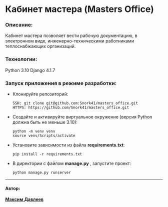 # Кабинет мастера (Masters Office)

### Описание:
Кабинет мастера позволяет вести рабочую документацию, в электронном виде, инженерно-техническими работниками теплоснабжающих организаций.
### Технологии:
Python 3.10
Django 4.1.7
### Запуск приложения в режиме разработки:
- Клонируйте репозиторий:
    ```
    SSH: git clone git@github.com:Snork41/masters_office.git
    HTTPS: https://github.com/Snork41/masters_office.git
    ```
- Создайте и активируйте виртуальное окружение (версия Python должна быть не меньше 3.10):
    ```
    python -m venv venv
    source venv/Scripts/activate
    ```
- Установите зависимости из файла __requirements.txt__:
    ```
    pip install -r requirements.txt
    ````
- В директории с файлом **manage.py** , запустите проект:
    ```
    python manage.py runserver
    ```

---
#### Автор:
__[Максим Давлеев](https://github.com/Snork41)__